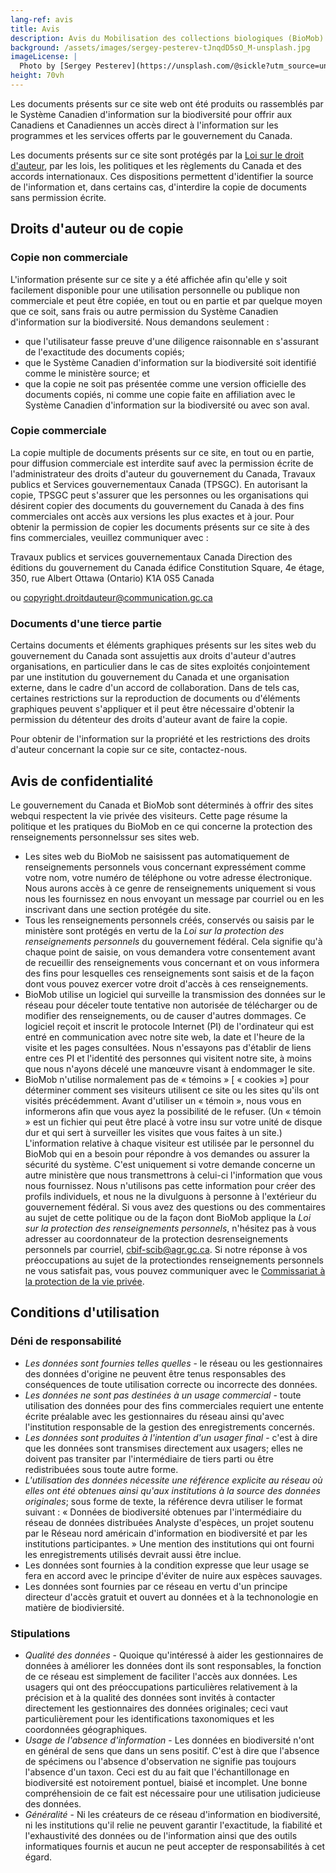 ```yaml
---
lang-ref: avis
title: Avis
description: Avis du Mobilisation des collections biologiques (BioMob)
background: /assets/images/sergey-pesterev-tJnqdD5sO_M-unsplash.jpg
imageLicense: |
  Photo by [Sergey Pesterev](https://unsplash.com/@sickle?utm_source=unsplash&utm_medium=referral&utm_content=creditCopyText) on [Unsplash](https://unsplash.com/?utm_source=unsplash&utm_medium=referral&utm_content=creditCopyText)
height: 70vh
---
```


Les documents présents sur ce site web ont été produits ou rassemblés par le Système Canadien d'information sur la biodiversité pour offrir aux Canadiens et Canadiennes un accès direct à l'information sur les programmes et les services offerts par le gouvernement du Canada.

Les documents présents sur ce site sont protégés par la [Loi sur le droit d'auteur](http://laws-lois.justice.gc.ca/fra/lois/C-42/index.html), par les lois, les politiques et les règlements du Canada et des accords internationaux. Ces dispositions permettent d'identifier la source de l'information et, dans certains cas, d'interdire la copie de documents sans permission écrite.

## Droits d'auteur ou de copie
### Copie non commerciale
L'information présente sur ce site y a été affichée afin qu'elle y soit facilement disponible pour une utilisation personnelle ou publique non commerciale et peut être copiée, en tout ou en partie et par quelque moyen que ce soit, sans frais ou autre permission du Système Canadien d'information sur la biodiversité. Nous demandons seulement :

- que l'utilisateur fasse preuve d'une diligence raisonnable en s'assurant de l'exactitude des documents copiés;
- que le Système Canadien d'information sur la biodiversité soit identifié comme le ministère source; et
- que la copie ne soit pas présentée comme une version officielle des documents copiés, ni comme une copie faite en affiliation avec le Système Canadien d'information sur la biodiversité ou avec son aval.

### Copie commerciale
La copie multiple de documents présents sur ce site, en tout ou en partie, pour diffusion commerciale est interdite sauf avec la permission écrite de l'administrateur des droits d'auteur du gouvernement du Canada, Travaux publics et Services gouvernementaux Canada (TPSGC). En autorisant la copie, TPSGC peut s'assurer que les personnes ou les organisations qui désirent copier des documents du gouvernement du Canada à des fins commerciales ont accès aux versions les plus exactes et à jour. Pour obtenir la permission de copier les documents présents sur ce site à des fins commerciales, veuillez communiquer avec :

Travaux publics et services gouvernementaux Canada
Direction des éditions du gouvernement du Canada
édifice Constitution Square, 4e étage, 350, rue Albert
Ottawa (Ontario) K1A 0S5
Canada

ou [copyright.droitdauteur@communication.gc.ca](mailto:copyright.droitdauteur@communication.gc.ca)

### Documents d'une tierce partie
Certains documents et éléments graphiques présents sur les sites web du gouvernement du Canada sont assujettis aux droits d'auteur d'autres organisations, en particulier dans le cas de sites exploités conjointement par une institution du gouvernement du Canada et une organisation externe, dans le cadre d'un accord de collaboration. Dans de tels cas, certaines restrictions sur la reproduction de documents ou d'éléments graphiques peuvent s'appliquer et il peut être nécessaire d'obtenir la permission du détenteur des droits d'auteur avant de faire la copie.

Pour obtenir de l'information sur la propriété et les restrictions des droits d'auteur concernant la copie sur ce site, contactez-nous.

## Avis de confidentialité
Le gouvernement du Canada et BioMob sont déterminés à offrir des sites webqui respectent la vie privée des visiteurs. Cette page résume la politique et les pratiques du BioMob en ce qui concerne la protection des renseignements personnelssur ses sites web.

- Les sites web du BioMob ne saisissent pas automatiquement de renseignements personnels vous concernant expressément comme votre nom, votre numéro de téléphone ou votre adresse électronique. Nous aurons accès à ce genre de renseignements uniquement si vous nous les fournissez en nous envoyant un message par courriel ou en les inscrivant dans une section protégée du site.
- Tous les renseignements personnels créés, conservés ou saisis par le ministère sont protégés en vertu de la _Loi sur la protection des renseignements personnels_ du gouvernement fédéral. Cela signifie qu'à chaque point de saisie, on vous demandera votre consentement avant de recueillir des renseignements vous concernant et on vous informera des fins pour lesquelles ces renseignements sont saisis et de la façon dont vous pouvez exercer votre droit d'accès à ces renseignements.
- BioMob utilise un logiciel qui surveille la transmission des données sur le réseau pour déceler toute tentative non autorisée de télécharger ou de modifier des renseignements, ou de causer d'autres dommages. Ce logiciel reçoit et inscrit le protocole Internet (PI) de l'ordinateur qui est entré en communication avec notre site web, la date et l'heure de la visite et les pages consultées. Nous n'essayons pas d'établir de liens entre ces PI et l'identité des personnes qui visitent notre site, à moins que nous n'ayons décelé une manœuvre visant à endommager le site.
- BioMob n'utilise normalement pas de « témoins » [ « cookies »] pour déterminer comment ses visiteurs utilisent ce site ou les sites qu'ils ont visités précédemment. Avant d'utiliser un « témoin », nous vous en informerons afin que vous ayez la possibilité de le refuser. (Un « témoin » est un fichier qui peut être placé à votre insu sur votre unité de disque dur et qui sert à surveiller les visites que vous faites à un site.)
L'information relative à chaque visiteur est utilisée par le personnel du BioMob qui en a besoin pour répondre à vos demandes ou assurer la sécurité du système. C'est uniquement si votre demande concerne un autre ministère que nous transmettrons à celui-ci l'information que vous nous fournissez. Nous n'utilisons pas cette information pour créer des profils individuels, et nous ne la divulguons à personne à l'extérieur du gouvernement fédéral.
Si vous avez des questions ou des commentaires au sujet de cette politique ou de la façon dont BioMob applique la _Loi sur la protection des renseignements personnels_, n'hésitez pas à vous adresser au coordonnateur de la protection desrenseignements personnels par courriel, [cbif-scib@agr.gc.ca](mailto:cbif-scib@agr.gc.ca). Si notre réponse à vos préoccupations au sujet de la protectiondes renseignements personnels ne vous satisfait pas, vous pouvez communiquer avec le [Commissariat à la protection de la vie privée](http://www.privcom.gc.ca/index_f.asp).

## Conditions d'utilisation
### Déni de responsabilité
- _Les données sont fournies telles quelles_ - le réseau ou les gestionnaires des données d'origine ne peuvent être tenus responsables des conséquences de toute utilisation correcte ou incorrecte des données.
- _Les données ne sont pas destinées à un usage commercial_ - toute utilisation des données pour des fins commerciales requiert une entente écrite préalable avec les gestionnaires du réseau ainsi qu'avec l'institution responsable de la gestion des enregistrements concernés.
- _Les données sont produites à l'intention d'un usager final_ - c'est à dire que les données sont transmises directement aux usagers; elles ne doivent pas transiter par l'intermédiaire de tiers parti ou être redistribuées sous toute autre forme.
- _L'utilisation des données nécessite une référence explicite au réseau où elles ont été obtenues ainsi qu'aux institutions à la source des données originales_; sous forme de texte, la référence devra utiliser le format suivant : « Données de biodiversité obtenues par l'intermédiaire du réseau de données distribuées Analyste d'espèces, un projet soutenu par le Réseau nord américain d'information en biodiversité et par les institutions participantes. » Une mention des institutions qui ont fourni les enregistrements utilisés devrait aussi être inclue.
- Les données sont fournies à la condition expresse que leur usage se fera en accord avec le principe d'éviter de nuire aux espèces sauvages.
- Les données sont fournies par ce réseau en vertu d'un principe directeur d'accès gratuit et ouvert au données et à la technonologie en matière de biodiviersité.

### Stipulations
- _Qualité des données_ - Quoique qu'intéressé à aider les gestionnaires de données à améliorer les données dont ils sont responsables, la fonction de ce réseau est simplement de faciliter l'accès aux données. Les usagers qui ont des préoccupations particulières relativement à la précision et à la qualité des données sont invités à contacter directement les gestionnaires des données originales; ceci vaut particulièrement pour les identifications taxonomiques et les coordonnées géographiques.
- _Usage de l'absence d'information_ - Les données en biodiversité n'ont en général de sens que dans un sens positif. C'est à dire que l'absence de spécimens ou l'absence d'observation ne signifie pas toujours l'absence d'un taxon. Ceci est du au fait que l'échantillonage en biodiversité est notoirement pontuel, biaisé et incomplet. Une bonne compréhensioin de ce fait est nécessaire pour une utilisation judicieuse des données.
- _Généralité_ - Ni les créateurs de ce réseau d'information en biodiversité, ni les institutions qu'il relie ne peuvent garantir l'exactitude, la fiabilité et l'exhaustivité des données ou de l'information ainsi que des outils informatiques fournis et aucun ne peut accepter de responsabilités à cet égard.
